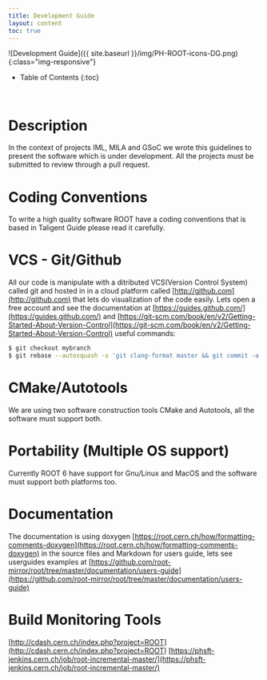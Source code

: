 ```yaml
---
title: Development Guide
layout: content
toc: true
---
```


![Development Guide]({{ site.baseurl }}/img/PH-ROOT-icons-DG.png){:class="img-responsive"}

* Table of Contents 
{:toc}
<br>


# Description
In the context of projects IML, MILA and GSoC we wrote this guidelines 
to present the software which is under development. 
All the projects must be submitted to review through a pull request.



# Coding Conventions
To write a high quality software ROOT have a coding conventions 
that is based in Taligent Guide please read it carefully.


# VCS - Git/Github
All our code is manipulate with a ditributed VCS(Version Control System) called git and hosted in 
in a cloud platform called [http://github.com](http://github.com) that lets do visualization of the code easily. 
Lets open a free account and see the documentation at [https://guides.github.com/](https://guides.github.com/) and [https://git-scm.com/book/en/v2/Getting-Started-About-Version-Control](https://git-scm.com/book/en/v2/Getting-Started-About-Version-Control) 
useful commands:

```sh
$ git checkout mybranch
$ git rebase --autosquash -x 'git clang-format master && git commit -a --amend --no-edit' master
```


# CMake/Autotools
We are using two software construction tools CMake and Autotools, all the software must support both.


# Portability (Multiple OS support)
Currently ROOT 6 have support for Gnu/Linux and MacOS and the software must support both platforms too.


# Documentation
The documentation is using doxygen [https://root.cern.ch/how/formatting-comments-doxygen](https://root.cern.ch/how/formatting-comments-doxygen) in the source files and Markdown for users guide, lets see userguides examples at [https://github.com/root-mirror/root/tree/master/documentation/users-guide](https://github.com/root-mirror/root/tree/master/documentation/users-guide)


# Build Monitoring Tools

[http://cdash.cern.ch/index.php?project=ROOT](http://cdash.cern.ch/index.php?project=ROOT)
[https://phsft-jenkins.cern.ch/job/root-incremental-master/](https://phsft-jenkins.cern.ch/job/root-incremental-master/)

